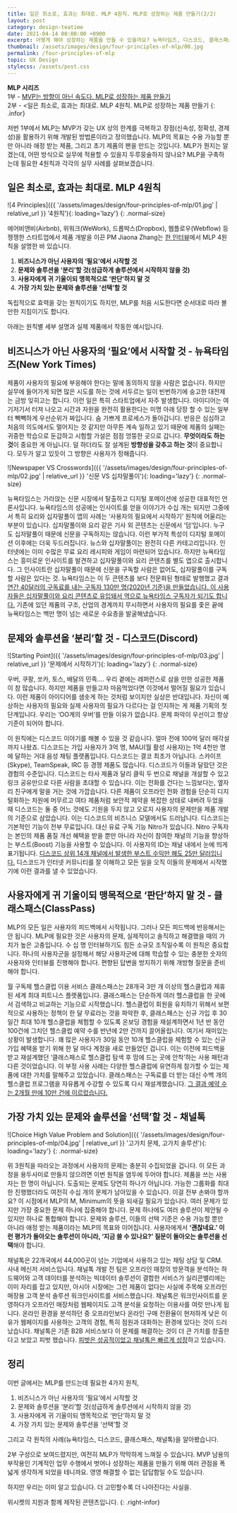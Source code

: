 ```yaml
---
title: 일은 최소로, 효과는 최대로. MLP 4원칙. MLP로 성장하는 제품 만들기(2/2)
layout: post
category: design-teatime
date: 2021-04-14 00:00:00 +0900
excerpt: 어떻게 해야 성장하는 제품을 만들 수 있을까요? 뉴욕타임즈, 디스코드, 클래스패스, 채널톡의 사례를 통해 MLP 4원칙에 대해 알아봅니다.
thumbnail: /assets/images/design/four-principles-of-mlp/00.jpg
permalink: /four-principles-of-mlp
topic: UX Design
stylecss: /assets/post.css
---
```


**MLP 시리즈**  
1부 - <a title='MVP는 방향이 아닌 속도다. MLP로 성장하는 제품 만들기(1/2)' href='/mlp-for-growing-product' rel='noopener'>MVP는 방향이 아닌 속도다. MLP로 성장하는 제품 만들기</a>  
2부 - <일은 최소로, 효과는 최대로. MLP 4원칙. MLP로 성장하는 제품 만들기
{: .infor}

저번 1부에서 MLP는 MVP가 갖는 UX 상의 한계를 극복하고 장점(신속성, 정확성, 경제성)을 활용하기 위해 개발된 방법론이라고 정의했습니다. MLP의 목표는 수용 가능할 뿐만 아니라 애정 받는 제품, 그리고 초기 제품의 팬을 만드는 것입니다. MLP가 뭔지는 알겠는데, 어떤 방식으로 실무에 적용할 수 있을지 두루뭉술하지 않나요? MLP을 구축하는데 필요한 4원칙과 각각의 실무 사례를 살펴보겠습니다.

## 일은 최소로, 효과는 최대로. MLP 4원칙

![4 Principles]({{ '/assets/images/design/four-principles-of-mlp/01.jpg' | relative_url }} '4원칙'){: loading='lazy'}
{: .normal-size}

에어비앤비(Airbnb), 위워크(WeWork), 드롭박스(Dropbox), 웹플로우(Webflow) 등 쟁쟁한 스타트업에서 제품 개발을 이끈 PM Jiaona Zhang는 <a title='First Round Review - Don’t Serve Burnt Pizza (And Other Lessons in Building Minimum Lovable Products)' href='https://review.firstround.com/dont-serve-burnt-pizza-and-other-lessons-in-building-minimum-lovable-products' target='_blank'>한 인터뷰</a>에서 MLP 4원칙을 설명한 바 있습니다.

1. **비즈니스가 아닌 사용자의 ‘필요’에서 시작할 것**
2. **문제와 솔루션을 ‘분리’할 것(성급하게 솔루션에서 시작하지 않을 것)**
3. **사용자에게 귀 기울이되 맹목적으로 ‘판단’하지 말 것**
4. **가장 가치 있는 문제와 솔루션을 ‘선택’할 것**

독립적으로 효력을 갖는 원칙이기도 하지만, MLP를 처음 시도한다면 순서대로 따라 볼만한 지침이기도 합니다.

아래는 원칙별 세부 설명과 실제 제품에서 작동한 예시입니다.

## 비즈니스가 아닌 사용자의 ‘필요’에서 시작할 것 - 뉴욕타임즈(New York Times)

제품이 사용자의 필요에 부응해야 한다는 말에 동의하지 않을 사람은 없습니다. 하지만 실무에 들어가게 되면 많은 시도를 하는 것에 서두르는 일이 빈번하기에 숭고한 대전제는 금방 잊히고는 합니다. 이런 일은 특히 스타트업에서 자주 발생합니다. 아이디어는 여기저기서 터져 나오고 시간과 자원을 완전히 활용한다는 미명 아래 당장 할 수 있는 일부터 빽빽하게 우선순위가 짜입니다. 숨 가쁘게 프로세스가 돌아갑니다. 반응은 심심하고 처음의 의도에서도 멀어지는 것 같지만 아무튼 계속 일하고 있기 때문에 제품의 실패는 귀중한 학습으로 둔갑하고 시험할 가설은 점점 엉뚱한 곳으로 갑니다. **무엇이라도 하는 것**이 중요한 게 아닙니다. 덜 하더라도 잘 설계된 **방향성을 갖추고 하는 것**이 중요합니다. 모두가 알고 있듯이 그 방향은 사용자가 정해줍니다.

![Newspaper VS Crosswords]({{ '/assets/images/design/four-principles-of-mlp/02.jpg' | relative_url }} '신문 VS 십자말풀이'){: loading='lazy'}
{: .normal-size}

뉴욕타임스는 가라앉는 신문 시장에서 탈출하고 디지털 포메이션에 성공한 대표적인 언론사입니다. 뉴욕타임스의 성공에는 인사이트를 얻을 이야기가 수십 개는 되지만 그중에서 특히 요리와 십자말풀이 앱의 사례는 ‘사용자의 필요에서 시작하기’ 원칙에 어울리는 부분이 있습니다. 십자말풀이와 요리 같은 기사 외 콘텐츠는 신문에서 ‘덤’입니다. 누구도 십자말풀이 때문에 신문을 구독하지는 않습니다. 이런 부가적 특성이 디지털 포메이션 이후에는 더욱 두드러집니다. 뉴스와 십자말풀이는 완전히 다른 카테고리입니다. 인터넷에는 이미 수많은 무료 요리 레시피와 게임이 마련되어 있습니다. 하지만 뉴욕타임스는 흥미로운 인사이트를 발견하고 십자말풀이와 요리 콘텐츠를 별도 앱으로 출시합니다. 그 인사이트란 십자말풀이 때문에 신문을 구독할 사람은 없어도, 십자말풀이를 구독할 사람은 있다는 것. 뉴욕타임스는 이 두 콘텐츠를 보다 전문화된 형태로 발행했고 결과 <a title='Mine Safety Disclosures, 2020 - The (Not Failing) New York Times' href='https://minesafetydisclosures.com/blog/newyorktimes' target='_blank'>연간 40달러의 구독료를 내는 구독자 130만 명(2020년 기준)을 만들었습니다. 이 사용자들은 십자말풀이와 요리 콘텐츠로 유입돼서 역으로 뉴욕타임스 구독자가 되기도 합니다.</a> 기존에 있던 제품의 구조, 산업의 경계까지 무시하면서 사용자의 필요를 좇은 끝에 뉴욕타임스는 백만 명이 넘는 새로운 수요층을 발굴해냈습니다.

## 문제와 솔루션을 ‘분리’할 것 - 디스코드(Discord)

![Starting Point]({{ '/assets/images/design/four-principles-of-mlp/03.jpg' | relative_url }} '문제에서 시작하기'){: loading='lazy'}
{: .normal-size}

우버, 쿠팡, 쏘카, 토스, 배달의 민족…. 우리 곁에는 레퍼런스로 삼을 만한 성공한 제품이 참 많습니다. 하지만 제품을 만들고자 마음먹었다면 이것에서 멀어질 필요가 있습니다. 이런 제품이 아이디어를 샘솟게 하는 것처럼 보이지만 실상은 반대입니다. 자신이 예상하는 사용자의 필요와 실제 사용자의 필요가 다르다는 걸 인지하는 게 제품 기획의 첫 단계입니다. 우리는 ‘OO계의 우버’를 만들 이유가 없습니다. 문제 파악이 우선이고 항상 기준이 되어야 합니다.

이 원칙에는 디스코드 이야기를 해볼 수 있을 것 같습니다. 얼마 전에 100억 달러 매각설까지 나왔죠. 디스코드는 가입 사용자가 3억 명, MAU(월 활성 사용자)는 1억 4천만 명에 달하는 거대 음성 채팅 플랫폼입니다. 디스코드는 결코 최초가 아닙니다. 스카이프(Skype), TeamSpeak, IRC 등 경쟁 제품도 많습니다. 디스코드가 이들과 달랐던 것은 경험의 수준입니다. 디스코드는 타사 제품과 달리 클릭 두 번으로 채널을 개설할 수 있고 링크 공유만으로 다른 사람을 초대할 수 있습니다. 이는 전화를 건다는 느낌보다는, 옆자리 친구에게 말을 거는 것에 가깝습니다. 다른 제품이 오프라인 전화 경험을 단순히 디지털화하는 차원에 머무르고 여타 제품처럼 보안적 제약을 복잡한 상태로 내버려 두었을 때 디스코드는 둘 중 어느 것에도 기원을 두지 않고 오로지 사용자의 문제만을 제품 개발의 기준으로 삼았습니다. 이는 디스코드의 비즈니스 모델에서도 드러납니다. 디스코드는 기본적인 기능이 전부 무료입니다. 대신 유료 구독 기능 Nitro가 있습니다. Nitro 구독자는 본인의 제품 품질 개선 혜택을 받을 뿐만 아니라 자신이 참여한 채널의 기능을 향상하는 부스트(Boost) 기능을 사용할 수 있습니다. 이 사용자의 ID는 채널 내에서 눈에 띄게 표기됩니다. <a title='Ian Vanagas, 2020 - How Discord Won' href='https://ianvanagas.com/2020/10/19/how-discord-won/' target='_blank'>디스코드 상위 14개 채널에서 발생한 부스트 수익만 해도 25만 달러입니다.</a> 디스코드가 인터넷 커뮤니티를 잘 이해하고 모든 일을 오직 이들의 문제에서 시작했기에 이런 결과를 낼 수 있었습니다.

## 사용자에게 귀 기울이되 맹목적으로 ‘판단’하지 말 것 - 클래스패스(ClassPass)

MLP의 모든 일은 사용자의 피드백에서 시작됩니다. 그러나 모든 피드백에 반응해서는 안 됩니다. MLP에 필요한 것은 사용자의 문제, 실제적이고 솔직하고 해결했을 때의 가치가 높은 고충입니다. 수 십 명 인터뷰하기도 힘든 소규모 조직일수록 이 원칙은 중요합니다. 하나의 사용자군을 설정해서 해당 사용자군에 대해 학습할 수 있는 충분한 숫자의 사용자와 인터뷰를 진행해야 합니다. 편향된 답변을 방지하기 위해 개방형 질문을 준비해야 합니다.

월 구독제 헬스클럽 이용 서비스 클래스패스는 28개국 3만 개 이상의 헬스클럽과 제휴된 세계 최대 피트니스 플랫폼입니다. 클래스패스는 단순하게 여러 헬스클럽을 한 곳에서 검색하고 비교하는 기능으로 시작했습니다. 헬스클럽이 회원을 유치하기 위해서 보편적으로 사용하는 정책이 한 달 무료라는 것을 파악한 후, 클래스패스는 신규 가입 후 30일간 최대 10개 헬스클럽을 체험할 수 있도록 온보딩 경험을 재설계하면서 1년 반 동안 100건에 그치던 헬스클럽 예약 수를 반년에 2만 건까지 끌어올립니다. 여기서 재미있는 상황이 발생합니다. 꽤 많은 사용자가 30일 동안 10개 헬스클럽을 체험할 수 있는 신규 가입 혜택을 받기 위해 한 달 마다 계정을 새로 만들었던 겁니다. 이는 이전에 피드백을 받고 재설계했던 ‘클래스패스로 헬스클럽 탐색 후 맘에 드는 곳에 안착’하는 사용 패턴과 다른 것이었습니다. 이 부정 사용 사례는 다양한 헬스클럽에 유연하게 참가할 수 있는 제품에 대한 가치를 말해주고 있었습니다. 클래스패스는 구독료를 더 받는 대신 수백 개의 헬스클럽 프로그램을 자유롭게 수강할 수 있도록 다시 재설계했습니다. <a title='First 1000, 2021 - Classpass' href='https://first1000.substack.com/p/classpass' target='_blank'>그 결과 예약 수는 2개월 만에 10만 건에 이르렀습니다.</a>

## 가장 가치 있는 문제와 솔루션을 ‘선택’할 것 - 채널톡

![Choice High Value Problem and Solution]({{ '/assets/images/design/four-principles-of-mlp/04.jpg' | relative_url }} '고가치 문제, 고가치 솔루션'){: loading='lazy'}
{: .normal-size}

위 3원칙을 따라오는 과정에서 사용자의 문제는 충분히 수집되었을 겁니다. 이 모든 과정을 용두사미로 만들지 않으려면 이번 원칙을 염두에 두어야 합니다. 제품을 쓰는 사용자는 한 명이 아닙니다. 도출되는 문제도 당연히 하나가 아닙니다. 가능한 그룹화를 최대한 진행했더라도 여전히 수십 개의 문제가 남아있을 수 있습니다. 이걸 전부 손봐야 할까요? 이 시점에서 MLP의 M, Minimum의 뜻을 되새길 필요가 있습니다. 여러 문제가 있지만 가장 중요한 문제 하나에 집중해야 합니다. 문제 하나에도 여러 솔루션이 제안될 수 있지만 하나로 통합해야 합니다. 문제와 솔루션, 이들의 선택 기준은 수용 가능할 뿐만 아니라 애정 받는 제품이라는 MLP의 목표와 이어집니다. 사용자에게서 **‘괜찮네요.’ 이런 평가가 돌아오는 솔루션이 아니라, ‘지금 쓸 수 있나요?’ 질문이 돌아오는 솔루션을 선택**해야 합니다.

채널톡은 22개국에서 44,000곳이 넘는 기업에서 사용하고 있는 채팅 상담 및 CRM. 사내 메신저 서비스입니다. 채널톡 개발 전 팀은 오프라인 매장의 방문객을 분석하는 하드웨어와 고객 데이터를 분석하는 빅데이터 솔루션이 결합한 서비스가 실리콘밸리에는 이미 자리를 잡고 있지만, 아시아 시장에는 그런 제품이 없다는 사실에 주목해 오프라인 매장용 고객 분석 솔루션 워크인사이트를 서비스했습니다. 채널톡은 워크인사이트를 운영하다가 오프라인 매장처럼 웹페이지도 고객 분석을 요청하는 이용사를 여럿 만나게 됩니다. 온라인 환경을 분석하던 중 오프라인보다 온라인 구매 전환율이 현저하게 낮은 이유가 웹페이지를 사용하는 고객의 경험, 특히 점원과 대화하는 환경에 있다는 것이 드러났습니다. 채널톡은 기존 B2B 서비스보다 이 문제를 해결하는 것이 더 큰 가치를 창출한다고 보았고 피벗 했습니다. <a title='채널톡, 2020 - 방향 전환의 기술 ‘피벗’, 채널톡이 탄생하기까지' href='https://channel.io/ko/blog/josh_bj_interview' target='_blank'>피벗은 성공적이었고 채널톡은 빠르게 성장</a>하고 있습니다.

## 정리

이번 글에서는 MLP를 만드는데 필요한 4가지 원칙,

1. 비즈니스가 아닌 사용자의 ‘필요’에서 시작할 것
2. 문제와 솔루션을 ‘분리’할 것(성급하게 솔루션에서 시작하지 않을 것)
3. 사용자에게 귀 기울이되 맹목적으로 ‘판단’하지 말 것
4. 가장 가치 있는 문제와 솔루션을 ‘선택’할 것

그리고 각 원칙의 사례(뉴욕타임스, 디스코드, 클래스패스, 채널톡)을 알아봤습니다.

2부 구성으로 보여드렸지만, 여전히 MLP가 막막하게 느껴질 수 있습니다. MVP 남용의 부작용인 기계적인 업무 수행에서 벗어나 성장하는 제품을 만들기 위해 여러 관점을 폭넓게 생각하게 되었을 테니까요. 영영 해결할 수 없는 답답함일 수도 있습니다.

하지만 우리는 이미 알고 있습니다. 더 고민할수록 더 나아진다는 사실을.

위시켓의 지원과 함께 제작된 콘텐츠입니다.
{: .right-infor}